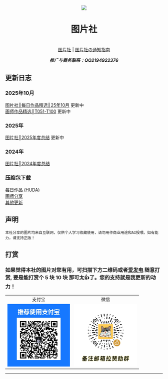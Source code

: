 <p align="center">
    <img src="https://wp-cdn.4ce.cn/v2/KIOEBCs.jpeg" align="center" width="25%">
</p>
<p align="center"><h1 align="center">图片社</h1></p>
<p align="center">
    <br>
    <a href="https://pd.qq.com/s/dzh3pm0at">图片社</a> |
    <a href="https://pd.qq.com/s/5cu1fi75n">图片社の通知指南</a>
     </p>
</p> 
<p align="center"><b><i
>推广与商务联系：QQ2194922376</i></b></p>

## 更新日志

### 2025年10月
[图片社║每日作品精选║25年10月](作品指南/图片社║每日作品精选║25年10月.md)  更新中   
[画师作品精选║T051-T100](作品指南/图片社║画师作品精选║T051-T100.md)  更新中   

### 2025年
[图片社║2025年度总结](作品指南/已完成/2025/图片社║2025年度总结.md)  更新中  

### 2024年
[图片社║2024年度总结](作品指南/已完成/2024/图片社║2024年度总结.md)  

### 压缩包下载
[每日作品 (HUDA)](https://pan.baidu.com/s/1gfkYIfZHgidxCGMfjr7JeA?pwd=huda#list/path=%2F)  
[画师分享](https://pan.baidu.com/s/13sAUu9k4yZ2jGV-bhoo92Q?pwd=huda)  
[其他更新](https://pan.baidu.com/s/1iQTDJDPA1ws-deHdgd3hYQ?pwd=huda)  

## 声明
    本社分享的图片均来自互联网，仅供个人学习收藏使用，请勿用作商业用途和AI投喂。如有能力，请支持正版！

## 打赏

### 如果觉得本社的图片对您有用，可扫描下方二维码或者[爱发电](https://afdian.com/a/ASHUHUDA) 随意打赏, 要是能打赏个 5 块 10 块 那可太👍了。您的支持就是我更新的动力！

<table>
<tr>
<td align=center>支付宝</td>
<td align=center>微信</td>
</tr>

<tr>
<td>
<img src="重要通知/.images/支付宝支付.png" width=200 >
</td>
<td>
<img src="重要通知/.images/打赏.png" width="200" >
</td>
</tr>

</table>

---